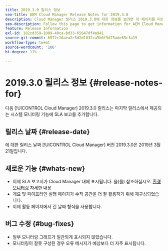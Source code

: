 ```yaml
---
title: 2019.3.0 릴리스 정보
seo-title: AEM Cloud Manager Release Notes for 2019.3.0
description: Cloud Manager 릴리스 2019.3.0에 대한 정보를 보려면 이 페이지를 따르십시오.
seo-description: Follow this page to get information for AEM Cloud Manager Release 2019.3.0.
feature: Release Information
exl-id: 182cd359-1009-40ca-bd33-65647df4a941
source-git-commit: 6572c16aea2c5d2d1032ca5b0f5d75ade65c3a19
workflow-type: tm+mt
source-wordcount: '106'
ht-degree: 11%

---
```


# 2019.3.0 릴리스 정보 {#release-notes-for}

다음 [!UICONTROL Cloud Manager] 2019.3.0 릴리스는 마지막 릴리스에서 제공되는 시스템 모니터링 기능에 SLA 보고를 추가합니다.

## 릴리스 날짜 {#release-date}

에 대한 릴리스 날짜 [!UICONTROL Cloud Manager] 버전 2019.3.0은 2019년 3월 21일입니다.

## 새로운 기능 {#whats-new}

* 이제 SLA 보고서가 Cloud Manager 내에 표시됩니다. 을(를) 참조하십시오. [환경 모니터링](/help/using/monitoring-environments.md) 자세한 내용
* 개요 및 파이프라인 실행 페이지가 수직 공간을 더 잘 활용하기 위해 재구성되었습니다.
* 이제 활동 페이지에서 긴 날짜 형식을 사용합니다.

## 버그 수정 {#bug-fixes}

* 일부 모니터링 그래프가 일관되게 표시되지 않았습니다.
* 모니터링이 잘못 구성된 경우 오류 메시지가 예상보다 더 자주 표시됩니다.
